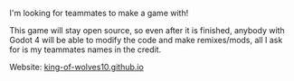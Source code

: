 I'm looking for teammates to make a game with!

This game will stay open source, so even after it is finished, anybody with Godot 4 will be able to modify the
code and make remixes/mods, all I ask for is my teammates names in the credit. 

Website: [king-of-wolves10.github.io](https://king-of-wolves10.github.io)
